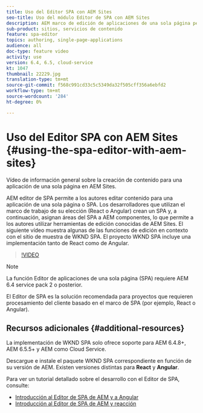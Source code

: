 ```yaml
---
title: Uso del Editor SPA con AEM Sites
seo-title: Uso del módulo Editor de SPA con AEM Sites
description: AEM marco de edición de aplicaciones de una sola página permite a los autores editar contenido para una aplicación de una sola página o SPA. Los desarrolladores que utilizan los marcos React o Angular crean un SPA y, a continuación, asignan áreas del SPA a AEM componentes, lo que permite a los autores utilizar herramientas de edición conocidas de AEM Sites.
sub-product: sitios, servicios de contenido
feature: spa-editor
topics: authoring, single-page-applications
audience: all
doc-type: feature video
activity: use
version: 6.4, 6.5, cloud-service
kt: 1047
thumbnail: 22229.jpg
translation-type: tm+mt
source-git-commit: f568c991cd33c5c5349da32f505cff356a6ebfd2
workflow-type: tm+mt
source-wordcount: '284'
ht-degree: 0%

---
```



# Uso del Editor SPA con AEM Sites {#using-the-spa-editor-with-aem-sites}

Vídeo de información general sobre la creación de contenido para una aplicación de una sola página en AEM Sites.

AEM editor de SPA permite a los autores editar contenido para una aplicación de una sola página o SPA. Los desarrolladores que utilizan el marco de trabajo de su elección (React o Angular) crean un SPA y, a continuación, asignan áreas del SPA a AEM componentes, lo que permite a los autores utilizar herramientas de edición conocidas de AEM Sites. El siguiente vídeo muestra algunas de las funciones de edición en contexto con el sitio de muestra de WKND SPA. El proyecto WKND SPA incluye una implementación tanto de React como de Angular.

>[!VIDEO](https://video.tv.adobe.com/v/22229?quality=12&learn=on)

>[!NOTE]
>
> La función Editor de aplicaciones de una sola página (SPA) requiere AEM 6.4 service pack 2 o posterior.
>
> El Editor de SPA es la solución recomendada para proyectos que requieren procesamiento del cliente basado en el marco de SPA (por ejemplo, React o Angular).

## Recursos adicionales {#additional-resources}

La implementación de WKND SPA solo ofrece soporte para AEM 6.4.8+, AEM 6.5.5+ y AEM como Cloud Service.

Descargue e instale el paquete [](https://github.com/adobe/aem-guides-wknd-spa/releases) WKND SPA correspondiente en función de su versión de AEM. Existen versiones distintas para **React** y **Angular**.

Para ver un tutorial detallado sobre el desarrollo con el Editor de SPA, consulte:

* [Introducción al Editor de SPA de AEM y a Angular](https://docs.adobe.com/content/help/en/experience-manager-learn/spa-angular-tutorial/overview.html)
* [Introducción al Editor de SPA de AEM y reacción](https://docs.adobe.com/content/help/en/experience-manager-learn/spa-react-tutorial/overview.html)
